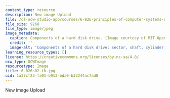 ```yaml
---
content_type: resource
description: New image Upload
file: /ol-ocw-studio-app/courses/6-826-principles-of-computer-systems-spring-2002/1a37cf23fa01b913bda0b33244ac7ad0_6-826s02-th.jpg
file_size: 9268
file_type: image/jpeg
image_metadata:
  caption: Components of a hard disk drive. (Image courtesy of MIT OpenCourseWare.)
  credit: ''
  image-alt: 'Components of a hard disk drive: sector, shaft, cylinder, and track.'
learning_resource_types: []
license: https://creativecommons.org/licenses/by-nc-sa/4.0/
ocw_type: OCWImage
resourcetype: Image
title: 6-826s02-th.jpg
uid: 1a37cf23-fa01-b913-bda0-b33244ac7ad0
---
```

New image Upload